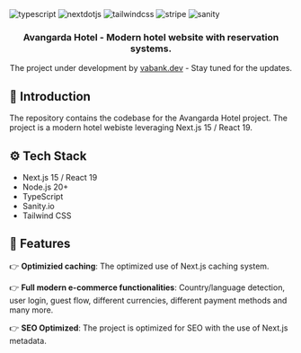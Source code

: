<div>

  <div>
    <img src="https://img.shields.io/badge/-Typescript-black?style=for-the-badge&logoColor=white&logo=typescript&color=3178C6" alt="typescript" />
    <img src="https://img.shields.io/badge/-Next_._JS-black?style=for-the-badge&logoColor=white&logo=nextdotjs&color=000000" alt="nextdotjs" />
    <img src="https://img.shields.io/badge/-Tailwind_CSS-black?style=for-the-badge&logoColor=white&logo=tailwindcss&color=06B6D4" alt="tailwindcss" />
    <img src="https://img.shields.io/badge/-stripe-black?style=for-the-badge&logoColor=white&logo=stripe&color=0000FF" alt="stripe" />
    <img src="https://img.shields.io/badge/-sanity-black?style=for-the-badge&logoColor=white&logo=stripe&color=0000FF" alt="sanity" />
  </div>

  <h3 align="center">Avangarda Hotel  - Modern hotel website with reservation systems.</h3>

  <div align="center">
     The project under development by <a href="https://vabank.dev" target="_blank">vabank.dev</a> - Stay tuned for the updates.
  </div>
</div>

## <a name="introduction">🤖 Introduction</a>

The repository contains the codebase for the Avangarda Hotel project. The project is a modern hotel webiste leveraging Next.js 15 / React 19.

## <a name="tech-stack">⚙️ Tech Stack</a>

- Next.js 15 / React 19
- Node.js 20+
- TypeScript
- Sanity.io
- Tailwind CSS

## <a name="features">🔋 Features</a>

👉 **Optimizied caching**: The optimized use of Next.js caching system.

👉 **Full modern e-commerce functionalities**: Country/language detection, user login, guest flow, different currencies, different payment methods and many more.

👉 **SEO Optimized**: The project is optimized for SEO with the use of Next.js metadata.
